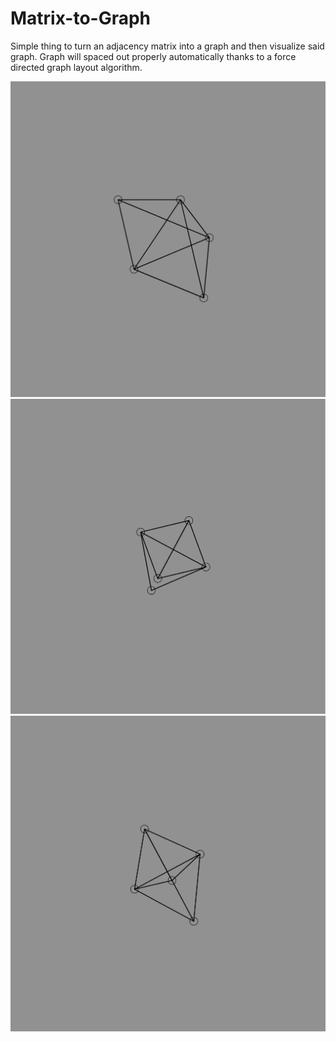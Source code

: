 # Matrix-to-Graph
Simple thing to turn an adjacency matrix into a graph and then visualize said graph.
Graph will spaced out properly automatically thanks to a
force directed graph layout algorithm.

![example one](one.png)
![example two](two.png)
![example three](three.png)

